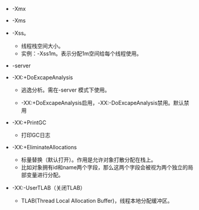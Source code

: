 - -Xmx

- -Xms

- -Xss。

  - 线程栈空间大小。
  - 实例：-Xss1m。表示分配1m空间给每个线程使用。

- -server

- -XX:+DoExcapeAnalysis

  - 逃逸分析。需在-server 模式下使用。

  - -XX:+DoExcapeAnalysis启用，-XX:-DoExcapeAnalysis禁用。默认禁用

- -XX:+PrintGC

  - 打印GC日志

- -XX:+EliminateAllocations

  - 标量替换（默认打开）。作用是允许对象打散分配在栈上。
  - 比如对象拥有id和name两个字段，那么这两个字段会被视为两个独立的局部变量进行分配。

- -XX:-UserTLAB（关闭TLAB）

  - TLAB(Thread Local Allocation Buffer)，线程本地分配缓冲区。
  
    

